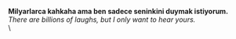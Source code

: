 **Milyarlarca kahkaha ama ben sadece seninkini duymak istiyorum.**\
*There are billions of laughs, but I only want to hear yours.*\
\

